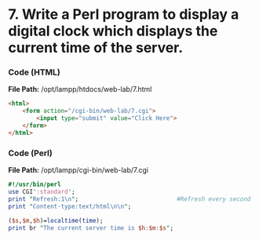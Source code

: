 # 7. Write a Perl program to display a digital clock which displays the current time of the server.
### Code (HTML)
**File Path:** /opt/lampp/htdocs/web-lab/7.html
```html
<html>
	<form action="/cgi-bin/web-lab/7.cgi">
		<input type="submit" value="Click Here">
	</form>
</html>
```
### Code (Perl)
**File Path:** /opt/lampp/cgi-bin/web-lab/7.cgi
```perl
#!/usr/bin/perl
use CGI':standard';
print "Refresh:1\n";							#Refresh every second
print "Content-type:text/html\n\n";

($s,$m,$h)=localtime(time);
print br "The current server time is $h:$m:$s";
```
